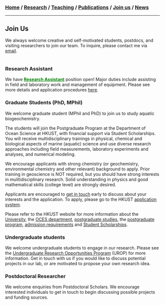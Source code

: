 ### [**Home**](README.md)  /  [**Research**](Research.md)  /  [**Teaching**](Teaching.md)   /  [**Publications**](Publications.md)  /  [**Join us**](Joinus.md)  /  [**News**](News.md) 
---
## Join Us

We always welcome creative and self-motivated students, postdocs, and visiting researchers to join our team. 
To inquire, please contact me via [email](mailto:lixx0590@d.umn.edu).
 <br/><br/>
  
### Research Assistant 
We have <span style="color:green"> <ins>**Research Assistant**</ins> </span> position open!
Major duties include assisting in field and laboratory work and management of equipment. Please see more details and application procedures [here](/RApost.pdf). 

### Graduate Students (PhD, MPhil)
We welcome graduate student (MPhil and PhD) to join us to study aquatic biogeochemistry. 

The students will join the Postgraduate Program at the Department of Ocean Science at HKUST, with financial support via Student Scholarships. You will receive multidisciplinary trainings in physical, chemical and biological aspects of marine (aquatic) science and use diverse research approaches including field measurements, laboratory experiments and analyses, and numerical modeling. 

We encourage applicants with strong chemistry (or geochemistry, environmental chemistry and other relevant) background to apply. Prior training in geoscience is NOT required, but you should have strong interests in mulitidisciplinary research. Solid understanding in physics and good mathematical skills (college level) are strongly desired. 

Applicants are encouraged to [get in touch](mailto:lixx0590@d.umn.edu) early to discuss about your interests and the application. To apply, please go to the HKUST [application system](https://pg.ust.hk/prospective-students/admissions/online-application). 

Please refer to the HKUST website for more information about the [University](https://www.ust.hk/), the [OCES department](https://oces.ust.hk/), [postgraduate studies](https://pg.ust.hk/prospective-students/home), the [postgraduate program](https://oces.ust.hk/program-overview), [admission requirements](https://pg.ust.hk/prospective-students/admissions/admission-requirements) and [Student Scholarships](https://pg.ust.hk/prospective-students/scholarship-fees/generous-scholarship).

### Undergraduate students 
We welcome undergraduate students to engage in our research. Please see the [Undergraduate Research Opportunities Program](https://urop.ust.hk/) (UROP) for more information. Get in touch with us if you would like to discuss potential projects in our lab, or are motivated to propose your own research idea. 

### Postdoctoral Researcher 
We welcome enquiries from Postdoctoral Scholars. We encourage interested individuals to get in touch to begin discussing possible projects and funding sources. 
